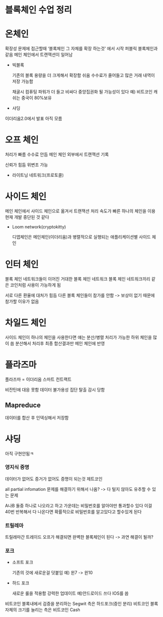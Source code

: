 # 블록체인 수업 정리

# 온체인
확장성 문제에 접근할때 ‘블록체인 그 자체를 확장 하는것’ 에서 시작
퍼블릭 블록체인과 같음
메인 체인에서 트랜잭션이 일어남

- 빅블록

  기존의 블록 용량을 더 크게해서 확장함
  쉬움
  수수료가 줄어들고 많은 거래 내역이 저장 가능함
  
  채굴시 컴퓨팅 파워가 더 들고 비싸다
  중앙집권화 될 가능성이 있다
  예) 비트코인 캐쉬는 중국이 80%보유
 
 - 샤딩
 
  이더리움2.0에서 발표
  아직 모름
  
# 오프 체인
처리가 빠름
수수료 안듬
메인 체인 외부에서 트랜잭션 기록

신뢰가 힘듬
위변조 가능

- 라이트닝 네트워크(프로토콜)

# 사이드 체인
메인 체인에서 사이드 체인으로 옮겨서 트랜잭션 처리
속도가 빠른 하나의 체인을 이용
현재 개발 중단된 것 같다

- Loom network(cryptokitty)

  디앱체인은 메인체인(이더리움)과 병렬적으로 실행되는 애플리케이션별 사이드 체인
  
# 인터 체인
블록 체인 네트워크들이 이어진 거대한 블록 체인 네트워크
블록 체인 네트워크끼리 같은 코인처럼 사용이 가능하게 됨

서로 다른 환율에 대처가 힘듬
다른 블록 체인들이 참가를 안함 -> 보상이 없기 때문에 참가할 이유가 없음

# 차일드 체인
사이드 체인이 하나의 체인을 사용한다면 얘는 분산/병렬 처리가 가능한 하위 체인을 많이 씀
분산해서 처리후 최종 합산결과만 메인 체인에 반영

# 플라즈마
플라즈마 = 이더리움 스마트 컨트랙트

비잔틴에 대응 못함
데이터 불가용성
집단 탈출
감시 당함
## Mapreduce
데이터를 합산 후 인덱싱해서 저장함

# 샤딩
아직 구현안됨ㅋ

### 영지식 증명
데이터가 없어도 증거가 없어도 증명이 되는것
제트코인

all partial infomation 문제를 해결하기 위해서 나옴?
-> 다 털지 않아도 유추할 수 있는 문제

A나B 둘중 하나로 나오라고 하고 가운데는 비밀번호를 알아야만 통과할수 있다
이걸 40번 반복해서 다 나온다면 확률적으로 비밀번호를 알고있다고 할수있게 된다

### 트릴레마
트릴레마간 트레이드 오프가 해결되면 완벽한 블록체인이 된다 -> 과연 해결이 될까?

### 포크
- 소프트 포크

  기존의 것에 새로운걸 덧붙임
  예) 윈7 -> 윈10
  
- 하드 포크

  새로운 룰을 적용함
  강력한 업데이트
  예)안드로이드 쓰다 IOS를 씀
 
 비트코인 블록내에서 검증을 분리하는 Segwit 측은 하드포크(증인 분리)
 비트코인 블록 자체의 크기를 늘리는 측은 비트코인 Cash
